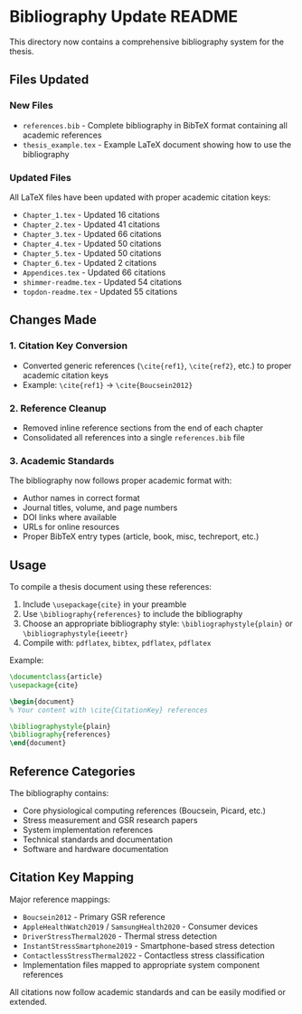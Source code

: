 # Bibliography Update README

This directory now contains a comprehensive bibliography system for the thesis.

## Files Updated

### New Files
- `references.bib` - Complete bibliography in BibTeX format containing all academic references
- `thesis_example.tex` - Example LaTeX document showing how to use the bibliography

### Updated Files
All LaTeX files have been updated with proper academic citation keys:
- `Chapter_1.tex` - Updated 16 citations
- `Chapter_2.tex` - Updated 41 citations  
- `Chapter_3.tex` - Updated 66 citations
- `Chapter_4.tex` - Updated 50 citations
- `Chapter_5.tex` - Updated 50 citations
- `Chapter_6.tex` - Updated 2 citations
- `Appendices.tex` - Updated 66 citations
- `shimmer-readme.tex` - Updated 54 citations
- `topdon-readme.tex` - Updated 55 citations

## Changes Made

### 1. Citation Key Conversion
- Converted generic references (`\cite{ref1}`, `\cite{ref2}`, etc.) to proper academic citation keys
- Example: `\cite{ref1}` → `\cite{Boucsein2012}`

### 2. Reference Cleanup
- Removed inline reference sections from the end of each chapter
- Consolidated all references into a single `references.bib` file

### 3. Academic Standards
The bibliography now follows proper academic format with:
- Author names in correct format
- Journal titles, volume, and page numbers
- DOI links where available
- URLs for online resources
- Proper BibTeX entry types (article, book, misc, techreport, etc.)

## Usage

To compile a thesis document using these references:

1. Include `\usepackage{cite}` in your preamble
2. Use `\bibliography{references}` to include the bibliography
3. Choose an appropriate bibliography style: `\bibliographystyle{plain}` or `\bibliographystyle{ieeetr}`
4. Compile with: `pdflatex`, `bibtex`, `pdflatex`, `pdflatex`

Example:
```latex
\documentclass{article}
\usepackage{cite}

\begin{document}
% Your content with \cite{CitationKey} references

\bibliographystyle{plain}
\bibliography{references}
\end{document}
```

## Reference Categories

The bibliography contains:
- Core physiological computing references (Boucsein, Picard, etc.)
- Stress measurement and GSR research papers
- System implementation references
- Technical standards and documentation
- Software and hardware documentation

## Citation Key Mapping

Major reference mappings:
- `Boucsein2012` - Primary GSR reference
- `AppleHealthWatch2019` / `SamsungHealth2020` - Consumer devices
- `DriverStressThermal2020` - Thermal stress detection
- `InstantStressSmartphone2019` - Smartphone-based stress detection
- `ContactlessStressThermal2022` - Contactless stress classification
- Implementation files mapped to appropriate system component references

All citations now follow academic standards and can be easily modified or extended.